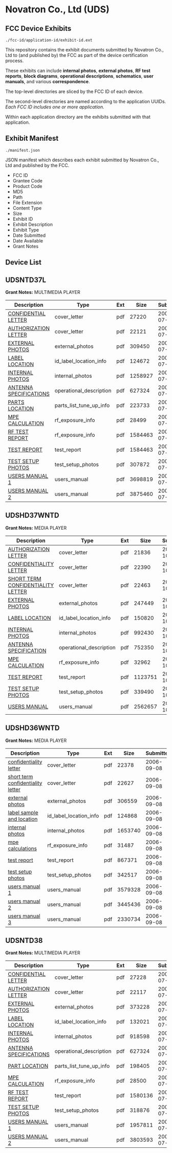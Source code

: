 # Novatron Co., Ltd (UDS)
## FCC Device Exhibits

```
./fcc-id/application-id/exhibit-id.ext
```

This repository contains the exhibit documents submitted by Novatron Co., Ltd to (and published by) the FCC as part of the device certification process.

These exhibits can include **internal photos**, **external photos**, **RF test reports**, **block diagrams**, **operational descriptions**, **schematics**, **user manuals**, and various **correspondence**.

The top-level directories are sliced by the FCC ID of each device.

The second-level directories are named according to the application UUIDs. *Each FCC ID includes one or more application.*

Within each application directory are the exhibits submitted with that application. 

## Exhibit Manifest

```
./manifest.json
```

JSON manifest which describes each exhibit submitted by Novatron Co., Ltd and published by the FCC.

- FCC ID
- Grantee Code
- Product Code
- MD5
- Path
- File Extension
- Content Type
- Size
- Exhibit ID
- Exhibit Description
- Exhibit Type
- Date Submitted
- Date Available
- Grant Notes

## Device List
## UDSNTD37L
**Grant Notes:** MULTIMEDIA PLAYER

| Description | Type | Ext | Size | Submitted | Available |
| ----------- | ---- | --- | ---- | --------- | --------- |
| [CONFIDENTIAL LETTER](UDSNTD37L/6d63af37c2ceba461b910ca7867e536e/970071.pdf) | cover_letter | pdf | 27220 | 2008-07-14 | 2008-07-15 |
| [AUTHORIZATION LETTER](UDSNTD37L/6d63af37c2ceba461b910ca7867e536e/970072.pdf) | cover_letter | pdf | 22121 | 2008-07-14 | 2008-07-15 |
| [EXTERNAL PHOTOS](UDSNTD37L/6d63af37c2ceba461b910ca7867e536e/970065.pdf) | external_photos | pdf | 309450 | 2008-07-14 | 2008-08-28 |
| [LABEL LOCATION](UDSNTD37L/6d63af37c2ceba461b910ca7867e536e/970073.pdf) | id_label_location_info | pdf | 124672 | 2008-07-14 | 2008-07-15 |
| [INTERNAL PHOTOS](UDSNTD37L/6d63af37c2ceba461b910ca7867e536e/970066.pdf) | internal_photos | pdf | 1258927 | 2008-07-14 | 2008-08-28 |
| [ANTENNA SPECIFICATIONS](UDSNTD37L/6d63af37c2ceba461b910ca7867e536e/970070.pdf) | operational_description | pdf | 627324 | 2008-07-14 | 2008-07-15 |
| [PARTS LOCATION](UDSNTD37L/6d63af37c2ceba461b910ca7867e536e/970075.pdf) | parts_list_tune_up_info | pdf | 223733 | 2008-07-14 | 2008-07-15 |
| [MPE CALCULATION](UDSNTD37L/6d63af37c2ceba461b910ca7867e536e/970074.pdf) | rf_exposure_info | pdf | 28499 | 2008-07-14 | 2008-07-15 |
| [RF TEST REPORT](UDSNTD37L/6d63af37c2ceba461b910ca7867e536e/970077.pdf) | rf_exposure_info | pdf | 1584463 | 2008-07-14 | 2008-07-15 |
| [TEST REPORT](UDSNTD37L/6d63af37c2ceba461b910ca7867e536e/970077.pdf) | test_report | pdf | 1584463 | 2008-07-14 | 2008-07-15 |
| [TEST SETUP PHOTOS](UDSNTD37L/6d63af37c2ceba461b910ca7867e536e/970067.pdf) | test_setup_photos | pdf | 307872 | 2008-07-14 | 2008-08-28 |
| [USERS MANUAL 1](UDSNTD37L/6d63af37c2ceba461b910ca7867e536e/970068.pdf) | users_manual | pdf | 3698819 | 2008-07-14 | 2008-08-28 |
| [USERS MANUAL 2](UDSNTD37L/6d63af37c2ceba461b910ca7867e536e/970069.pdf) | users_manual | pdf | 3875460 | 2008-07-14 | 2008-08-28 |
## UDSHD37WNTD
**Grant Notes:** MEDIA PLAYER

| Description | Type | Ext | Size | Submitted | Available |
| ----------- | ---- | --- | ---- | --------- | --------- |
| [AUTHORIZATION LETTER](UDSHD37WNTD/98af94b6521bf8b93f6d603eb4a00615/859197.pdf) | cover_letter | pdf | 21836 | 2007-10-24 | 2007-10-25 |
| [CONFIDENTIALITY LETTER](UDSHD37WNTD/98af94b6521bf8b93f6d603eb4a00615/859198.pdf) | cover_letter | pdf | 22390 | 2007-10-24 | 2007-10-25 |
| [SHORT TERM CONFIDENTIALITY LETTER](UDSHD37WNTD/98af94b6521bf8b93f6d603eb4a00615/859199.pdf) | cover_letter | pdf | 22463 | 2007-10-24 | 2007-10-25 |
| [EXTERNAL PHOTOS](UDSHD37WNTD/98af94b6521bf8b93f6d603eb4a00615/859192.pdf) | external_photos | pdf | 247449 | 2007-10-24 | 2007-12-09 |
| [LABEL LOCATION](UDSHD37WNTD/98af94b6521bf8b93f6d603eb4a00615/859200.pdf) | id_label_location_info | pdf | 150820 | 2007-10-24 | 2007-10-25 |
| [INTERNAL PHOTOS](UDSHD37WNTD/98af94b6521bf8b93f6d603eb4a00615/859193.pdf) | internal_photos | pdf | 992430 | 2007-10-24 | 2007-12-09 |
| [ANTENNA SPECIFICATION](UDSHD37WNTD/98af94b6521bf8b93f6d603eb4a00615/859196.pdf) | operational_description | pdf | 752350 | 2007-10-24 | 2007-10-25 |
| [MPE CALCULATION](UDSHD37WNTD/98af94b6521bf8b93f6d603eb4a00615/859201.pdf) | rf_exposure_info | pdf | 32962 | 2007-10-24 | 2007-10-25 |
| [TEST REPORT](UDSHD37WNTD/98af94b6521bf8b93f6d603eb4a00615/859202.pdf) | test_report | pdf | 1123751 | 2007-10-24 | 2007-10-25 |
| [TEST SETUP PHOTOS](UDSHD37WNTD/98af94b6521bf8b93f6d603eb4a00615/859194.pdf) | test_setup_photos | pdf | 339490 | 2007-10-24 | 2007-12-09 |
| [USERS MANUAL](UDSHD37WNTD/98af94b6521bf8b93f6d603eb4a00615/859195.pdf) | users_manual | pdf | 2562657 | 2007-10-24 | 2007-12-09 |
## UDSHD36WNTD
**Grant Notes:** MEDIA  PLAYER

| Description | Type | Ext | Size | Submitted | Available |
| ----------- | ---- | --- | ---- | --------- | --------- |
| [confidentiality letter](UDSHD36WNTD/a8bf170021178cac2544779a5fff5c2d/702778.pdf) | cover_letter | pdf | 22378 | 2006-09-08 | 2006-09-08 |
| [short term confidentiality letter](UDSHD36WNTD/a8bf170021178cac2544779a5fff5c2d/702781.pdf) | cover_letter | pdf | 22627 | 2006-09-08 | 2006-09-08 |
| [external photos](UDSHD36WNTD/a8bf170021178cac2544779a5fff5c2d/702774.pdf) | external_photos | pdf | 306559 | 2006-09-08 | 2006-10-23 |
| [label sample and location](UDSHD36WNTD/a8bf170021178cac2544779a5fff5c2d/702782.pdf) | id_label_location_info | pdf | 124868 | 2006-09-08 | 2006-09-08 |
| [internal photos](UDSHD36WNTD/a8bf170021178cac2544779a5fff5c2d/702775.pdf) | internal_photos | pdf | 1653740 | 2006-09-08 | 2006-10-23 |
| [mpe calculations](UDSHD36WNTD/a8bf170021178cac2544779a5fff5c2d/702783.pdf) | rf_exposure_info | pdf | 31487 | 2006-09-08 | 2006-09-08 |
| [test report](UDSHD36WNTD/a8bf170021178cac2544779a5fff5c2d/702784.pdf) | test_report | pdf | 867371 | 2006-09-08 | 2006-09-08 |
| [test setup photos](UDSHD36WNTD/a8bf170021178cac2544779a5fff5c2d/702776.pdf) | test_setup_photos | pdf | 342517 | 2006-09-08 | 2006-10-23 |
| [users manual 1](UDSHD36WNTD/a8bf170021178cac2544779a5fff5c2d/702790.pdf) | users_manual | pdf | 3579328 | 2006-09-08 | 2006-10-23 |
| [users manual 2](UDSHD36WNTD/a8bf170021178cac2544779a5fff5c2d/702791.pdf) | users_manual | pdf | 3445436 | 2006-09-08 | 2006-10-23 |
| [users manual 3](UDSHD36WNTD/a8bf170021178cac2544779a5fff5c2d/702792.pdf) | users_manual | pdf | 2330734 | 2006-09-08 | 2006-10-23 |
## UDSNTD38
**Grant Notes:** MULTIMEDIA PLAYER

| Description | Type | Ext | Size | Submitted | Available |
| ----------- | ---- | --- | ---- | --------- | --------- |
| [CONFIDENTIAL LETTER](UDSNTD38/dc3d235a6b9de0c58f61f7784931c90b/970088.pdf) | cover_letter | pdf | 27228 | 2008-07-14 | 2008-07-15 |
| [AUTHORIZATION LETTER](UDSNTD38/dc3d235a6b9de0c58f61f7784931c90b/970089.pdf) | cover_letter | pdf | 22117 | 2008-07-14 | 2008-07-15 |
| [EXTERNAL PHOTOS](UDSNTD38/dc3d235a6b9de0c58f61f7784931c90b/970082.pdf) | external_photos | pdf | 373228 | 2008-07-14 | 2008-08-28 |
| [LABEL LOCATION](UDSNTD38/dc3d235a6b9de0c58f61f7784931c90b/970090.pdf) | id_label_location_info | pdf | 132021 | 2008-07-14 | 2008-07-15 |
| [INTERNAL PHOTOS](UDSNTD38/dc3d235a6b9de0c58f61f7784931c90b/970083.pdf) | internal_photos | pdf | 918598 | 2008-07-14 | 2008-08-28 |
| [ANTENNA SPECIFICATIONS](UDSNTD38/dc3d235a6b9de0c58f61f7784931c90b/970070.pdf) | operational_description | pdf | 627324 | 2008-07-14 | 2008-07-15 |
| [PART LOCATION](UDSNTD38/dc3d235a6b9de0c58f61f7784931c90b/970092.pdf) | parts_list_tune_up_info | pdf | 198405 | 2008-07-14 | 2008-07-15 |
| [MPE CALCULATION](UDSNTD38/dc3d235a6b9de0c58f61f7784931c90b/970091.pdf) | rf_exposure_info | pdf | 28500 | 2008-07-14 | 2008-07-15 |
| [RF TEST REPORT](UDSNTD38/dc3d235a6b9de0c58f61f7784931c90b/970093.pdf) | test_report | pdf | 1580136 | 2008-07-14 | 2008-07-15 |
| [TEST SETUP PHOTOS](UDSNTD38/dc3d235a6b9de0c58f61f7784931c90b/970084.pdf) | test_setup_photos | pdf | 318876 | 2008-07-14 | 2008-08-28 |
| [USERS MANUAL 1](UDSNTD38/dc3d235a6b9de0c58f61f7784931c90b/970085.pdf) | users_manual | pdf | 1957811 | 2008-07-14 | 2008-08-28 |
| [USERS MANUAL 2](UDSNTD38/dc3d235a6b9de0c58f61f7784931c90b/970086.pdf) | users_manual | pdf | 3803593 | 2008-07-14 | 2008-08-28 |
